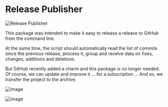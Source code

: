 # Release Publisher

<img src="https://preview.dragon-code.pro/TheDragonCode/publisher.svg" alt="Release Publisher"/>

This package was intended to make it easy to release a release to GitHub from the command line.

At the same time, the script should automatically read the list of commits since the previous release, process it, group and receive data on fixes, changes, additions and deletions.

But GitHub recently added a charm and this package is no longer needed. Of course, we can update and improve it ... for a subscription ... And so, we transfer the project to the archive.

![image](https://user-images.githubusercontent.com/10347617/141656357-865c49d7-32d9-4c26-9320-74b9ec36a892.png)

![image](https://user-images.githubusercontent.com/10347617/141656373-2b52079c-ef7b-4a68-a133-82a249343c6d.png)
